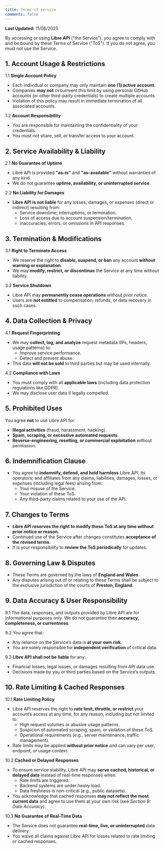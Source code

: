 ```yaml
---
title: Terms of service
comments: false
---
```


**Last Updated:** 11/06/2025

By accessing or using **Libre API** ("the Service"), you agree to comply with and be bound by these Terms of Service ("ToS"). If you do not agree, you must not use the Service.  

## **1. Account Usage & Restrictions**  
1.1 **Single Account Policy**  
- Each individual or company may only maintain **one (1) active account**.  
- Companies **may not** circumvent this limit by using personal GitHub accounts (or other third-party credentials) to create multiple accounts.  
- Violation of this policy may result in immediate termination of all associated accounts.  

1.2 **Account Responsibility**  
- You are responsible for maintaining the confidentiality of your credentials.  
- You must not share, sell, or transfer access to your account.  

## **2. Service Availability & Liability**  
2.1 **No Guarantee of Uptime**  
- Libre API is provided **"as-is"** and **"as-available"** without warranties of any kind.  
- We do not guarantee **uptime, availability, or uninterrupted service**.  

2.2 **No Liability for Damages**  
- **Libre API is not liable** for any losses, damages, or expenses (direct or indirect) resulting from:  
  - Service downtime, interruptions, or termination.  
  - Loss of access due to account suspension/termination.  
  - Inaccuracies, errors, or omissions in API responses.  

## **3. Termination & Modifications**  
3.1 **Right to Terminate Access**  
- We reserve the right to **disable, suspend, or ban** any account **without warning or explanation**.  
- We may **modify, restrict, or discontinue** the Service at any time without liability.  

3.2 **Service Shutdown**  
- Libre API may **permanently cease operations** without prior notice.  
- Users are **not entitled** to compensation, refunds, or data recovery in such cases.  

## **4. Data Collection & Privacy**  
4.1 **Request Fingerprinting**  
- We may **collect, log, and analyze** request metadata (IPs, headers, usage patterns) to:  
  - Improve service performance.  
  - Detect and prevent abuse.  
- This data **will not be sold** to third parties but may be used internally.  

4.2 **Compliance with Laws**  
- You must comply with all **applicable laws** (including data protection regulations like GDPR).  
- We may disclose user data if legally compelled.  

## **5. Prohibited Uses**  
You agree **not** to use Libre API for:  
- **Illegal activities** (fraud, harassment, hacking).  
- **Spam, scraping, or excessive automated requests**.  
- **Reverse-engineering, reselling, or commercial exploitation** without permission.  

## **6. Indemnification Clause**  
- You agree to **indemnify, defend, and hold harmless** Libre API, its operators, and affiliates from any claims, liabilities, damages, losses, or expenses (including legal fees) arising from:  
  - Your misuse of the Service.  
  - Your violation of these ToS.  
  - Any third-party claims related to your use of the API.  

## **7. Changes to Terms**  
- **Libre API reserves the right to modify these ToS at any time without prior notice or reason.**  
- Continued use of the Service after changes constitutes **acceptance of the revised terms**.  
- It is your responsibility to **review the ToS periodically** for updates.  

## **8. Governing Law & Disputes**  
- These Terms are governed by the laws of **England and Wales**.  
- Any disputes arising out of or relating to these Terms shall be subject to the exclusive jurisdiction of the courts of **Preston, England**.  

## **9. Data Accuracy & User Responsibility**  
9.1 The data, responses, and outputs provided by Libre API are for informational purposes only. We do not guarantee their **accuracy, completeness, or currentness**.  

9.2 You agree that:  
- Any reliance on the Service’s data is **at your own risk**.  
- You are solely responsible for **independent verification** of critical data.  

9.3 **Libre API shall not be liable** for any:  
- Financial losses, legal issues, or damages resulting from API data use.  
- Decisions made by you or third parties based on the Service’s outputs.   

## **10. Rate Limiting & Cached Responses**  
10.1 **Rate Limiting Policy**  
- Libre API reserves the right to **rate limit, throttle, or restrict** your account’s access at any time, for any reason, including but not limited to:  
  - High request volumes or abusive usage patterns.  
  - Suspicion of automated scraping, spam, or violation of these ToS.  
  - Operational requirements (e.g., server maintenance, traffic management).  
- Rate limits may be applied **without prior notice** and can vary per user, endpoint, or usage context.  

10.2 **Cached or Delayed Responses**  
- To ensure service stability, Libre API may **serve cached, historical, or delayed data** instead of real-time responses when:  
  - Rate limits are triggered.  
  - Backend systems are under heavy load.  
  - Data freshness is non-critical (e.g., public datasets).  
- You acknowledge that cached responses **may not reflect the most current data** and agree to use them at your own risk (see *Section 9: Data Accuracy*).  

10.3 **No Guarantee of Real-Time Data**  
- The Service does not guarantee **real-time, live, or uninterrupted** data delivery.  
- You waive all claims against Libre API for losses related to rate limiting or cached responses.  
